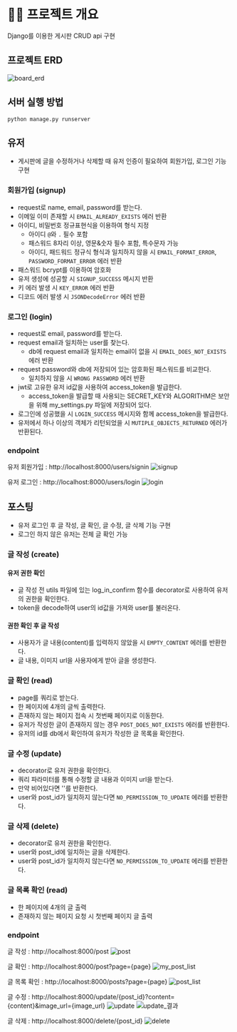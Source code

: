 # 💁‍♀️ 프로젝트 개요
Django를 이용한 게시판 CRUD api 구현

## 프로젝트 ERD
![board_erd](https://user-images.githubusercontent.com/73830753/138736778-f69e25a6-72d6-42a9-bd79-9f48625ffb97.png)

## 서버 실행 방법
```
python manage.py runserver
```

## 유저
- 게시판에 글을 수정하거나 삭제할 때 유저 인증이 필요하여 회원가입, 로그인 기능 구현
### 회원가입 (signup)
- request로 name, email, password를 받는다.
- 이메일 이미 존재할 시 `EMAIL_ALREADY_EXISTS` 에러 반환
- 아이디, 비밀번호 정규표현식을 이용하여 형식 지정
    - 아이디 `@`와 `.` 필수 포함
    - 패스워드 8자리 이상, 영문&숫자 필수 포함, 특수문자 가능
    - 아이디, 패드워드 정규식 형식과 일치하지 않을 시 `EMAIL_FORMAT_ERROR`, `PASSWORD_FORMAT_ERROR` 에러 반환
- 패스워드 bcrypt를 이용하여 암호화
- 유저 생성에 성공할 시 `SIGNUP_SUCCESS` 메시지 반환
- 키 에러 발생 시 `KEY_ERROR` 에러 반환
- 디코드 에러 발생 시 `JSONDecodeError` 에러 반환

### 로그인 (login)
- request로 email, password를 받는다.
- request email과 일치하는 user를 찾는다.
    - db에 request email과 일치하는 email이 없을 시  `EMAIL_DOES_NOT_EXISTS` 에러 반환
- request password와 db에 저장되어 있는 암호화된 패스워드를 비교한다.
    - 일치하지 않을 시 `WRONG PASSWORD` 에러 반환
- jwt로 고유한 유저 id값을 사용하여 access_token을 발급한다.
    - access_token을 발급할 때 사용되는 SECRET_KEY와 ALGORITHM은 보안을 위해 my_settings.py 파일에 저장되어 있다. 
- 로그인에 성공했을 시 `LOGIN_SUCCESS` 메시지와 함께 access_token을 발급한다.
- 유저에서 하나 이상의 객체가 리턴되었을 시 `MUTIPLE_OBJECTS_RETURNED` 에러가 반환된다.

### endpoint
유저 회원가입 : http://localhost:8000/users/signin
![signup](https://user-images.githubusercontent.com/73830753/138814642-4c282c06-7f0e-457e-b78a-87cac0cf2c01.png)

유저 로그인 : http://localhost:8000/users/login
![login](https://user-images.githubusercontent.com/73830753/138814637-a6984e2a-8e83-44fa-86d8-14a97e0202b1.png)


## 포스팅
- 유저 로그인 후 글 작성, 글 확인, 글 수정, 글 삭제 기능 구현
- 로그인 하지 않은 유저는 전체 글 확인 가능

### 글 작성 (create)
#### 유저 권한 확인
- 글 작성 전 utils 파일에 있는 log_in_confirm 함수를 decorator로 사용하여 유저의 권한을 확인한다.
- token을 decode하여 user의 id값을 가져와 user를 불러온다.
#### 권한 확인 후 글 작성
- 사용자가 글 내용(content)를 입력하지 않았을 시 `EMPTY_CONTENT` 에러를 반환한다.
- 글 내용, 이미지 url을 사용자에게 받아 글을 생성한다.

### 글 확인 (read)
- page를 쿼리로 받는다.
- 한 페이지에 4개의 글씩 출력한다.
- 존재하지 않는 페이지 접속 시 첫번째 페이지로 이동한다.
- 유저가 작성한 글이 존재하지 않는 경우 `POST_DOES_NOT_EXISTS` 에러를 반환한다.
- 유저의 id를 db에서 확인하여 유저가 작성한 글 목록을 확인한다.

### 글 수정 (update)
- decorator로 유저 권한을 확인한다.
- 쿼리 파라미터를 통해 수정할 글 내용과 이미지 url을 받는다.
- 만약 비어있다면 ''를 반환한다.
- user와 post_id가 일치하지 않는다면 `NO_PERMISSION_TO_UPDATE` 에러를 반환한다.

### 글 삭제 (delete)
- decorator로 유저 권한을 확인한다.
- user와 post_id에 일치하는 글을 삭제한다.
- user와 post_id가 일치하지 않는다면 `NO_PERMISSION_TO_UPDATE` 에러를 반환한다.

### 글 목록 확인 (read)
- 한 페이지에 4개의 글 출력
- 존재하지 않는 페이지 요청 시 첫번째 페이지 글 출력

### endpoint
글 작성 : http://localhost:8000/post
![post](https://user-images.githubusercontent.com/73830753/138814951-8edde119-36e9-4eba-9073-3e7642139527.png)

글 확인 : http://localhost:8000/post?page={page}
![my_post_list](https://user-images.githubusercontent.com/73830753/138815067-0078e5d2-83e6-4e35-85bc-7d9142e42da8.png)

글 목록 확인 : http://localhost:8000/posts?page={page}
![post_list](https://user-images.githubusercontent.com/73830753/138815192-f2580617-fd22-44db-bf00-a6b67a157968.png)

글 수정 : http://localhost:8000/update/{post_id}?content={content}&image_url={image_url}
![update](https://user-images.githubusercontent.com/73830753/138815385-0b2ff25e-0096-48e7-ab92-a43263db4629.png)
![update_결과](https://user-images.githubusercontent.com/73830753/138815459-6ee2bb8c-945c-4271-95f1-ce8a4ac3994b.png)

글 삭제 : http://localhost:8000/delete/{post_id}
![delete](https://user-images.githubusercontent.com/73830753/138817826-8c6874e9-0a3f-45a5-a816-9c1161084f7f.png)